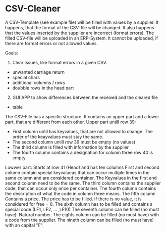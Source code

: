 # CSV-Cleaner

A CSV-Template (see example file) will be filled with values by a supplier. It happens, that the format of the CSV-file will be changed. It also happens that the values inserted by the supplier are incorrect (format errors).
The filled CSV-file will be uploaded in an ERP-System. It cannot be uploaded, if there are format errors or not allowed values.

Goals:
1. Clear issues, like format errors in a given CSV. 
- unwanted carriage return
- special chars
- additional columns / rows
- doubble rows in the head part
2. GUI APP to show differences between the received and the cleared file
- table

The CSV-File has a specific structure. It contains an upper part and a lower part, that are different from each other.
Upper part untill row 39:
- First column until has keyvalues, that are not allowed to change. The order of the keayvalues must stay the same.
- The second column untill row 39 must be empty (no values)
- The third column is filled with information by the supplier
- The fourth column contains a designation for column three
row 40 is empty

Lowwer part:
Starts at row 41 (Head) and has ten columns
First and second column contain special keyvalueas that can occur multiple times in the same column and are considered container. The Keyvalues in the first and second column need to be the same.
The third column contains the supplier code, that can occur only once per container.
The fourth column contains the description of what the code in column three means.
The fifth column Contains a price. The price has to be filled. If there is no value, it is considered for free = 0.
The sixth column has to be filled and contains a special code (LF1, LF2, ... ,LF10)
The seventh column can be filled (no must have). Natural number.
The eights column can be filled (no must have) with a code from the supplier.
The nineth column can be filled (no must have) with an capital "F".
